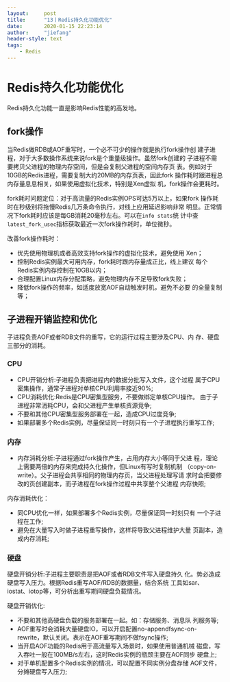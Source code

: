 ```yaml
---
layout:     post
title:      "13丨Redis持久化功能优化"
date:       2020-01-15 22:23:14
author:     "jiefang"
header-style: text
tags:
    - Redis
---
```

# Redis持久化功能优化
Redis持久化功能一直是影响Redis性能的高发地。
## fork操作
当Redis做RDB或AOF重写时，一个必不可少的操作就是执行fork操作创 建子进程，对于大多数操作系统来说fork是个重量级操作。虽然fork创建的 子进程不需要拷贝父进程的物理内存空间，但是会复制父进程的空间内存页 表。例如对于10GB的Redis进程，需要复制大约20MB的内存页表，因此fork 操作耗时跟进程总内存量息息相关，如果使用虚拟化技术，特别是Xen虚拟 机，fork操作会更耗时。

fork耗时问题定位：对于高流量的Redis实例OPS可达5万以上，如果fork 操作耗时在秒级别将拖慢Redis几万条命令执行，对线上应用延迟影响非常 明显。正常情况下fork耗时应该是每GB消耗20毫秒左右。可以在`info stats`统 计中查`latest_fork_usec`指标获取最近一次fork操作耗时，单位微秒。

改善fork操作耗时：
- 优先使用物理机或者高效支持fork操作的虚拟化技术，避免使用 Xen；
- 控制Redis实例最大可用内存，fork耗时跟内存量成正比，线上建议 每个Redis实例内存控制在10GB以内；
- 合理配置Linux内存分配策略，避免物理内存不足导致fork失败；
- 降低fork操作的频率，如适度放宽AOF自动触发时机，避免不必要 的全量复制等；

## 子进程开销监控和优化
子进程负责AOF或者RDB文件的重写，它的运行过程主要涉及CPU、内 存、硬盘三部分的消耗。

### CPU
- CPU开销分析:子进程负责把进程内的数据分批写入文件，这个过程 属于CPU密集操作，通常子进程对单核CPU利用率接近90%;
- CPU消耗优化:Redis是CPU密集型服务，不要做绑定单核CPU操作。 由于子进程非常消耗CPU，会和父进程产生单核资源竞争;
- 不要和其他CPU密集型服务部署在一起，造成CPU过度竞争;
- 如果部署多个Redis实例，尽量保证同一时刻只有一个子进程执行重写工作;

### 内存
- 内存消耗分析:子进程通过fork操作产生，占用内存大小等同于父进 程，理论上需要两倍的内存来完成持久化操作，但Linux有写时复制机制 （copy-on-write）。父子进程会共享相同的物理内存页，当父进程处理写请 求时会把要修改的页创建副本，而子进程在fork操作过程中共享整个父进程 内存快照;

内存消耗优化：
- 同CPU优化一样，如果部署多个Redis实例，尽量保证同一时刻只有 一个子进程在工作;
- 避免在大量写入时做子进程重写操作，这样将导致父进程维护大量 页副本，造成内存消耗;

### 硬盘
硬盘开销分析:子进程主要职责是把AOF或者RDB文件写入硬盘持久 化。势必造成硬盘写入压力。根据Redis重写AOF/RDB的数据量，结合系统 工具如sar、iostat、iotop等，可分析出重写期间硬盘负载情况。

硬盘开销优化:
- 不要和其他高硬盘负载的服务部署在一起。如：存储服务、消息队 列服务等;
- AOF重写时会消耗大量硬盘IO，可以开启配置no-appendfsync-on- rewrite，默认关闭。表示在AOF重写期间不做fsync操作;
- 当开启AOF功能的Redis用于高流量写入场景时，如果使用普通机械 磁盘，写入吞吐一般在100MB/s左右，这时Redis实例的瓶颈主要在AOF同步 硬盘上;
- 对于单机配置多个Redis实例的情况，可以配置不同实例分盘存储 AOF文件，分摊硬盘写入压力;